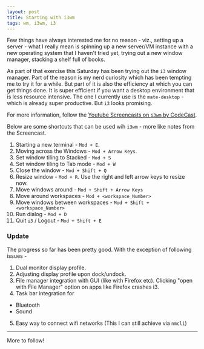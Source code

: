 ```yaml
---
layout: post
title: Starting with i3wm
tags: wm, i3wm, i3
---
```


Few things have always interested me for no reason - viz., setting up a server - what I really mean is spinning up a new server/VM instance with a new operating system that I haven't tried yet, trying out a new window manager, stacking a shelf full of books.

As part of that exercise this Saturday has been trying out the ```i3``` window manager. Part of the reason is my nerd curiosity which has been tempting me to try it for a while. But part of it is also the efficiency at which you can get things done. It is super efficient if you want a desktop environment that is less resource intensive. The one I currently use is the ```mate-desktop``` - which is already super productive. But ```i3``` looks promising.

For more information, follow the [Youtube Screencasts on ```i3wm``` by CodeCast](https://www.youtube.com/playlist?list=PL5ze0DjYv5DbCv9vNEzFmP6sU7ZmkGzcf).

Below are some shortcuts that can be used wih ```i3wm``` - more like notes from the Screencast.

1. Starting a new terminal - ```Mod + E```.
2. Moving across the Windows - ```Mod + Arrow Keys```.
3. Set window tiling to Stacked - ```Mod + S```
4. Set window tiling to Tab mode - ```Mod + W```
5. Close the window - ```Mod + Shift + Q```
6. Resize window - ```Mod + R```. Use the right and left arrow keys to resize now.
7. Move windows around - ```Mod + Shift + Arrow Keys```
8. Move around workspaces - ```Mod + <workspace_Number>```
9. Move windows between workspaces - ```Mod + Shift + <workspace_Number>```
10. Run dialog - ```Mod + D```
11. Quit ```i3``` / Logout - ```Mod + Shift + E```

### Update

The progress so far has been pretty good. With the exception of following issues -

1. Dual monitor display profile.
2. Adjusting display profile upon dock/undock.
3. File manager integration with GUI (like with Firefox etc). Clicking "open with File Manager" option on apps like Firefox crashes i3.
4. Task bar integration for
  - Bluetooth
  - Sound
5. Easy way to connect wifi networks (This I can still achieve via `nmcli`)

---

More to follow!
